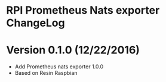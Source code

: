 RPI Prometheus Nats exporter ChangeLog
=========================================

# Version 0.1.0 (12/22/2016)

- Add Prometheus nats exporter 1.0.0
- Based on Resin Raspbian

